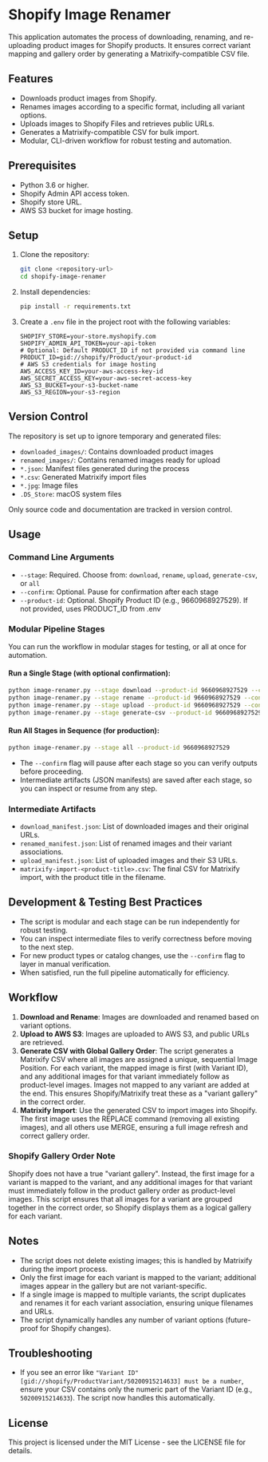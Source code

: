 # Shopify Image Renamer

This application automates the process of downloading, renaming, and re-uploading product images for Shopify products. It ensures correct variant mapping and gallery order by generating a Matrixify-compatible CSV file.

## Features

- Downloads product images from Shopify.
- Renames images according to a specific format, including all variant options.
- Uploads images to Shopify Files and retrieves public URLs.
- Generates a Matrixify-compatible CSV for bulk import.
- Modular, CLI-driven workflow for robust testing and automation.

## Prerequisites

- Python 3.6 or higher.
- Shopify Admin API access token.
- Shopify store URL.
- AWS S3 bucket for image hosting.

## Setup

1. Clone the repository:
   ```bash
   git clone <repository-url>
   cd shopify-image-renamer
   ```

2. Install dependencies:
   ```bash
   pip install -r requirements.txt
   ```

3. Create a `.env` file in the project root with the following variables:
   ```
   SHOPIFY_STORE=your-store.myshopify.com
   SHOPIFY_ADMIN_API_TOKEN=your-api-token
   # Optional: Default PRODUCT_ID if not provided via command line
   PRODUCT_ID=gid://shopify/Product/your-product-id
   # AWS S3 credentials for image hosting
   AWS_ACCESS_KEY_ID=your-aws-access-key-id
   AWS_SECRET_ACCESS_KEY=your-aws-secret-access-key
   AWS_S3_BUCKET=your-s3-bucket-name
   AWS_S3_REGION=your-s3-region
   ```

## Version Control

The repository is set up to ignore temporary and generated files:
- `downloaded_images/`: Contains downloaded product images
- `renamed_images/`: Contains renamed images ready for upload
- `*.json`: Manifest files generated during the process
- `*.csv`: Generated Matrixify import files
- `*.jpg`: Image files
- `.DS_Store`: macOS system files

Only source code and documentation are tracked in version control.

## Usage

### Command Line Arguments

- `--stage`: Required. Choose from: `download`, `rename`, `upload`, `generate-csv`, or `all`
- `--confirm`: Optional. Pause for confirmation after each stage
- `--product-id`: Optional. Shopify Product ID (e.g., 9660968927529). If not provided, uses PRODUCT_ID from .env

### Modular Pipeline Stages

You can run the workflow in modular stages for testing, or all at once for automation.

#### Run a Single Stage (with optional confirmation):
```bash
python image-renamer.py --stage download --product-id 9660968927529 --confirm
python image-renamer.py --stage rename --product-id 9660968927529 --confirm
python image-renamer.py --stage upload --product-id 9660968927529 --confirm
python image-renamer.py --stage generate-csv --product-id 9660968927529 --confirm
```

#### Run All Stages in Sequence (for production):
```bash
python image-renamer.py --stage all --product-id 9660968927529
```

- The `--confirm` flag will pause after each stage so you can verify outputs before proceeding.
- Intermediate artifacts (JSON manifests) are saved after each stage, so you can inspect or resume from any step.

### Intermediate Artifacts
- `download_manifest.json`: List of downloaded images and their original URLs.
- `renamed_manifest.json`: List of renamed images and their variant associations.
- `upload_manifest.json`: List of uploaded images and their S3 URLs.
- `matrixify-import-<product-title>.csv`: The final CSV for Matrixify import, with the product title in the filename.

## Development & Testing Best Practices

- The script is modular and each stage can be run independently for robust testing.
- You can inspect intermediate files to verify correctness before moving to the next step.
- For new product types or catalog changes, use the `--confirm` flag to layer in manual verification.
- When satisfied, run the full pipeline automatically for efficiency.

## Workflow

1. **Download and Rename**: Images are downloaded and renamed based on variant options.
2. **Upload to AWS S3**: Images are uploaded to AWS S3, and public URLs are retrieved.
3. **Generate CSV with Global Gallery Order**: The script generates a Matrixify CSV where all images are assigned a unique, sequential Image Position. For each variant, the mapped image is first (with Variant ID), and any additional images for that variant immediately follow as product-level images. Images not mapped to any variant are added at the end. This ensures Shopify/Matrixify treat these as a "variant gallery" in the correct order.
4. **Matrixify Import**: Use the generated CSV to import images into Shopify. The first image uses the REPLACE command (removing all existing images), and all others use MERGE, ensuring a full image refresh and correct gallery order.

### Shopify Gallery Order Note

Shopify does not have a true "variant gallery". Instead, the first image for a variant is mapped to the variant, and any additional images for that variant must immediately follow in the product gallery order as product-level images. This script ensures that all images for a variant are grouped together in the correct order, so Shopify displays them as a logical gallery for each variant.

## Notes

- The script does not delete existing images; this is handled by Matrixify during the import process.
- Only the first image for each variant is mapped to the variant; additional images appear in the gallery but are not variant-specific.
- If a single image is mapped to multiple variants, the script duplicates and renames it for each variant association, ensuring unique filenames and URLs.
- The script dynamically handles any number of variant options (future-proof for Shopify changes).

## Troubleshooting

- If you see an error like `"Variant ID" [gid://shopify/ProductVariant/50200915214633] must be a number`, ensure your CSV contains only the numeric part of the Variant ID (e.g., `50200915214633`). The script now handles this automatically.

## License

This project is licensed under the MIT License - see the LICENSE file for details. 